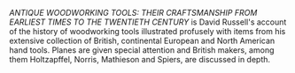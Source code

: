 _ANTIQUE WOODWORKING TOOLS: THEIR CRAFTSMANSHIP FROM EARLIEST TIMES TO THE TWENTIETH CENTURY_ is David Russell's account of the history of woodworking tools illustrated profusely with items from his extensive collection of British, continental European and North American hand tools. Planes are given special attention and British makers, among them Holtzapffel, Norris, Mathieson and Spiers, are discussed in depth.
